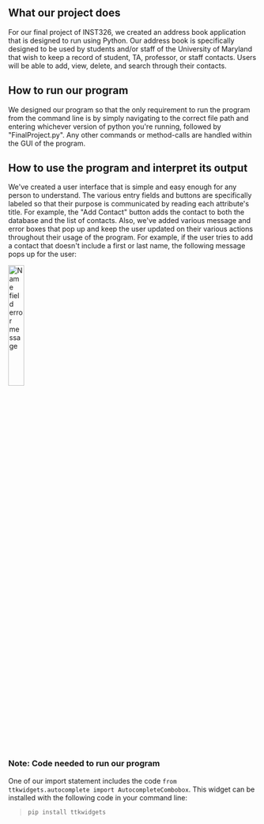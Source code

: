 ## What our project does
For our final project of INST326, we created an address book application that is designed to run using Python. Our address book is specifically designed to be used by students and/or staff of the University of Maryland that wish to keep a record of student, TA, professor, or staff contacts. Users will be able to add, view, delete, and search through their contacts.

## How to run our program
We designed our program so that the only requirement to run the program from the command line is by simply navigating to the correct file path and entering whichever version of python you're running, followed by "FinalProject.py". Any other commands or method-calls are handled within the GUI of the program.

## How to use the program and interpret its output
We've created a user interface that is simple and easy enough for any person to understand. The various entry fields and buttons are specifically labeled so that their purpose is communicated by reading each attribute's title. For example, the "Add Contact" button adds the contact to both the database and the list of contacts. Also, we've added various message and error boxes that pop up and keep the user updated on their various actions throughout their usage of the program. For example, if the user tries to add a contact that doesn't include a first or last name, the following message pops up for the user:

<img src="https://user-images.githubusercontent.com/102698713/167064171-1090c2cb-d720-46e0-b138-7e3ac588fca4.png" alt="Name field error message" height=25% width=25%/>


### Note: Code needed to run our program
One of our import statement includes the code `from ttkwidgets.autocomplete import AutocompleteCombobox`. This widget can be installed with the following code in your command line:
>`pip install ttkwidgets`
